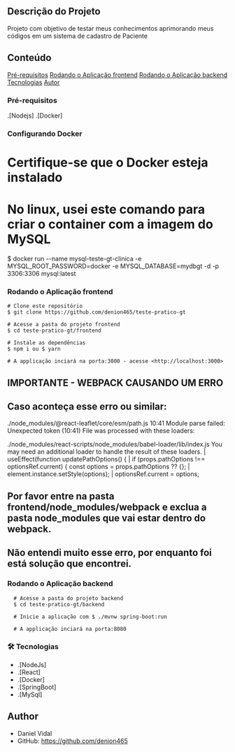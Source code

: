 ## Descrição do Projeto

<p>
  Projeto com objetivo de testar meus conhecimentos aprimorando meus códigos em um sistema de cadastro de Paciente 
</p>

## Conteúdo

<p>
  <a href="#requirements">Pré-requisitos</a>
  <a href="#runningApp">Rodando o Aplicação frontend</a>
  <a href="#runningBack">Rodando o Aplicação backend</a>
  <a href="#technology">Tecnologias</a>
  <a href="#author">Autor</a>
</p>


### Pré-requisitos

.[Nodejs]
.[Docker]

 ### Configurando Docker

 # Certifique-se que o Docker esteja instalado

  # No linux, usei este comando para criar o container com a imagem do MySQL
  $ docker run --name mysql-teste-gt-clinica -e MYSQL_ROOT_PASSWORD=docker -e MYSQL_DATABASE=mydbgt -d -p 3306:3306 mysql:latest

<section id='runningApp'>

  ### Rodando o Aplicação frontend

    # Clone este repositório
    $ git clone https://github.com/denion465/teste-pratico-gt

    # Acesse a pasta do projeto frontend
    $ cd teste-pratico-gt/frontend   

    # Instale as dependências
    $ npm i ou $ yarn

    # A applicação inciará na porta:3000 - acesse <http://localhost:3000>

  # IMPORTANTE - WEBPACK CAUSANDO UM ERRO 
  # Caso aconteça esse erro ou similar:

  ./node_modules/@react-leaflet/core/esm/path.js 10:41
    Module parse failed: Unexpected token (10:41)
    File was processed with these loaders:

  ./node_modules/react-scripts/node_modules/babel-loader/lib/index.js
  You may need an additional loader to handle the result of these loaders.
  | useEffect(function updatePathOptions() {
  | if (props.pathOptions !== optionsRef.current) {
    const options = props.pathOptions ?? {};
  | element.instance.setStyle(options);
  | optionsRef.current = options;

  # Por favor entre na pasta frontend/node_modules/webpack e exclua a pasta node_modules que vai estar dentro do webpack.
  # Não entendi muito esse erro, por enquanto foi está solução que encontrei.
 
</section>

<section id='runningBack'>

  ### Rodando o Aplicação backend
      # Acesse a pasta do projeto backend
      $ cd teste-pratico-gt/backend  

      # Inicie a aplicação com $ ./mvnw spring-boot:run

      # A applicação inciará na porta:8080

</section>

<section id='technology'>

### 🛠 Tecnologias
  * .[NodeJs]
  * .[React]
  * .[Docker]
  * .[SpringBoot]
  * .[MySql]

</section>

## Author
  * Daniel Vidal
  * GitHub: https://github.com/denion465







